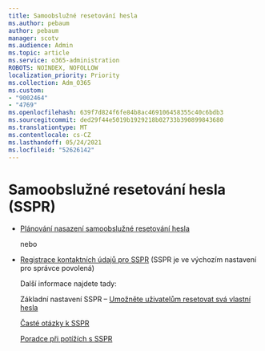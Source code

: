 ```yaml
---
title: Samoobslužné resetování hesla
ms.author: pebaum
author: pebaum
manager: scotv
ms.audience: Admin
ms.topic: article
ms.service: o365-administration
ROBOTS: NOINDEX, NOFOLLOW
localization_priority: Priority
ms.collection: Adm_O365
ms.custom:
- "9002464"
- "4769"
ms.openlocfilehash: 639f7d824f6fe84b8ac469106458355c40c6bdb3
ms.sourcegitcommit: ded29f44e5019b1929218b02733b390899843680
ms.translationtype: MT
ms.contentlocale: cs-CZ
ms.lasthandoff: 05/24/2021
ms.locfileid: "52626142"
---
```

# <a name="self-service-password-reset-sspr"></a>Samoobslužné resetování hesla (SSPR)

- [Plánování nasazení samoobslužné resetování hesla](https://go.microsoft.com/fwlink/?linkid=2142944)  

    nebo
- [Registrace kontaktních údajů pro SSPR](https://mysignins.microsoft.com/security-info) (SSPR je ve výchozím nastavení pro správce povolená)

    Další informace najdete tady:

    Základní nastavení SSPR – [Umožněte uživatelům resetovat svá vlastní hesla](/microsoft-365/admin/add-users/let-users-reset-passwords)

    [Časté otázky k SSPR](/azure/active-directory/authentication/active-directory-passwords-faq)

    [Poradce při potížích s SSPR](/azure/active-directory/authentication/active-directory-passwords-troubleshoot)
